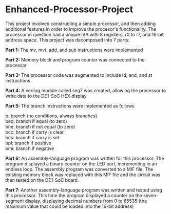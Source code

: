 # Enhanced-Processor-Project
 
This project involved constructing a simple processor, and then adding additional features in order to improve the procesor's functionality. The processor in question had a unique ISA with 8 registers, r0 to r7, and 16-bit address space. This project was decomposed into 7 parts:

**Part 1:** The mv, mvt, add, and sub instructions were implemented

**Part 2:** Memory block and program counter was connected to the processor

**Part 3:** The processor code was augmented to include ld, and, and st instructions

**Part 4:** A verilog module called seg7 was created, allowing the processor to write data to the DE1-SoC HEX display

**Part 5:** The branch instructions were implemented as follows

b: branch (no conditions, always branches)  
beq: branch if equal (to zero)  
bne: branch if not equal (to zero)  
bcc: branch if carry is clear  
bcs: branch if carry is set  
bpl: branch if positive  
bmi: branch if negative  

**Part 6:** An assembly-language program was written for this processor. The program displayed a binary counter on the LED port, incrementing in an endless loop. The assembly program was converted to a MIF file. The existing memory block was replaced with this MIF file and the circuit was then tested on the DE1-SoC board.

**Part 7:** Another assembly-language program was written and tested using this processor. This time the program displayed a counter on the seven-segment display, displaying decimal numbers from 0 to 65535 (the maximum value that could be loaded into the 16-bit address)
